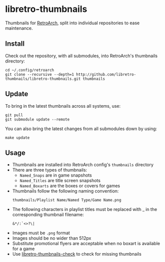 # libretro-thumbnails

Thumbnails for [RetroArch](http://retroarch.com), split into individual repositories to ease maintenance.

## Install

Check out the repository, with all submodules, into RetroArch's thumbnails directory:

```
cd ~/.config/retroarch
git clone --recursive --depth=1 http://github.com/libretro-thumbnails/libretro-thumbnails.git thumbnails
```

## Update

To bring in the latest thumbnails across all systems, use:

```
git pull
git submodule update --remote
```

You can also bring the latest changes from all submodules down by using:

```
make update
```



## Usage

- Thumbnails are installed into RetroArch config's `thumbnails` directory
- There are three types of thumbnails:
  - `Named_Snaps` are in game snapshots
  - `Named_Titles` are title screen snapshots
  - `Named_Boxarts` are the boxes or covers for games
- Thumbnails follow the following naming convention:
    ```
    thumbnails/Playlist Name/Named Type/Game Name.png
    ```
- The following characters in playlist titles must be replaced with _ in the corresponding thumbnail filename:
    ```
    &*/:`<>?\|
    ```
- Images must be `.png` format
- Images should be no wider than 512px
- Substitute promotional flyers are acceptable when no boxart is available for a game
- Use [libretro-thumbnails-check](https://github.com/RobLoach/libretro-thumbnails-check) to check for missing thumbnails
